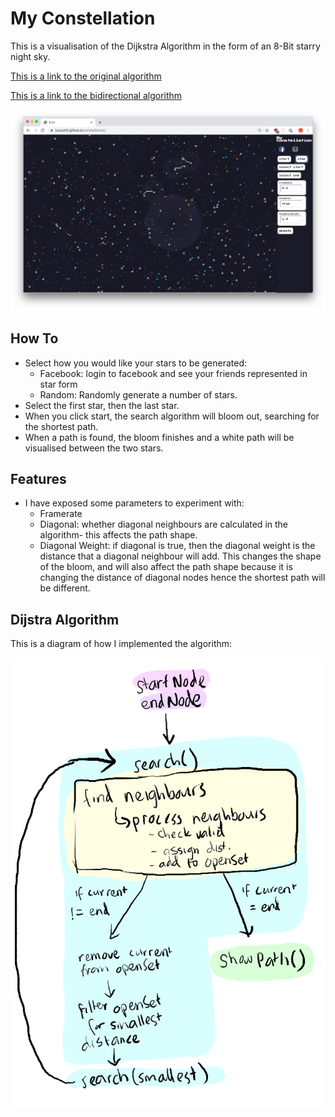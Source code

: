 # My Constellation

This is a visualisation of the Dijkstra Algorithm in the form of an 8-Bit starry night sky.

[This is a link to the original algorithm](https://lucyod10.github.io/constellations/)

[This is a link to the bidirectional algorithm](https://lucyod10.github.io/constellations/bidirectional.html)

![screenshot](./images/screenshot_01.png)

## How To

- Select how you would like your stars to be generated:
  - Facebook: login to facebook and see your friends represented in star form
  - Random: Randomly generate a number of stars.
- Select the first star, then the last star.
- When you click start, the search algorithm will bloom out, searching for the shortest path.
- When a path is found, the bloom finishes and a white path will be visualised between the two stars.

## Features

- I have exposed some parameters to experiment with:
  - Framerate
  - Diagonal: whether diagonal neighbours are calculated in the algorithm- this affects the path shape.
  - Diagonal Weight: if diagonal is true, then the diagonal weight is the distance that a diagonal neighbour will add. This changes the shape of the bloom, and will also affect the path shape because it is changing the distance of diagonal nodes hence the shortest path will be different.

## Dijstra Algorithm

This is a diagram of how I implemented the algorithm:

![Diagram](./images/diagram.png)
